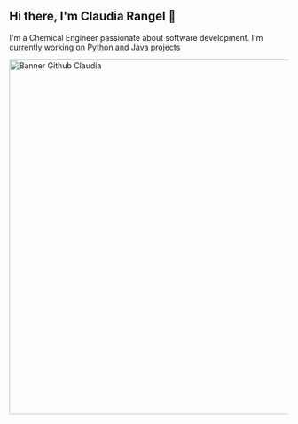 ## Hi there, I'm Claudia Rangel 👋

I'm a Chemical Engineer passionate about software development. I'm currently working on Python and Java projects 

<img width="1280" height="640" alt="Banner Github Claudia" src="https://github.com/user-attachments/assets/6a9be876-5f06-4169-a088-896385255f7a" />


<!--
**GitClauRangel/GitClauRangel** is a ✨ _special_ ✨ repository because its `README.md` (this file) appears on your GitHub profile.

Here are some ideas to get you started:

- 🔭 I’m currently working on ...
- 🌱 I’m currently learning ...
- 👯 I’m looking to collaborate on ...
- 🤔 I’m looking for help with ...
- 💬 Ask me about ...
- 📫 How to reach me: ...
- 😄 Pronouns: ...
- ⚡ Fun fact: ...
-->
